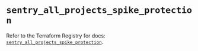 # `sentry_all_projects_spike_protection`

Refer to the Terraform Registry for docs: [`sentry_all_projects_spike_protection`](https://registry.terraform.io/providers/jianyuan/sentry/0.14.5/docs/resources/all_projects_spike_protection).
